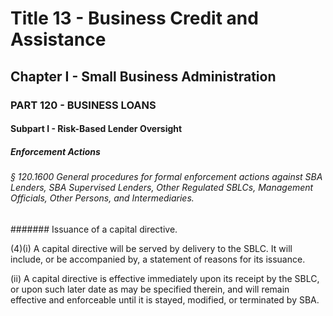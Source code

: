 
# Title 13 - Business Credit and Assistance
## Chapter I - Small Business Administration
### PART 120 - BUSINESS LOANS
#### Subpart I - Risk-Based Lender Oversight
##### Enforcement Actions
###### § 120.1600 General procedures for formal enforcement actions against SBA Lenders, SBA Supervised Lenders, Other Regulated SBLCs, Management Officials, Other Persons, and Intermediaries.
####### Issuance of a capital directive.

(4)(i) A capital directive will be served by delivery to the SBLC. It will include, or be accompanied by, a statement of reasons for its issuance.

(ii) A capital directive is effective immediately upon its receipt by the SBLC, or upon such later date as may be specified therein, and will remain effective and enforceable until it is stayed, modified, or terminated by SBA.
